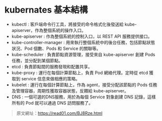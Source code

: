 # kubernates 基本結構

- kubectl 					: 客戶端命令行工具，將接受的命令格式化後發送給 kube-apiserver，作為整個系統的操作入口。
- kube-apiserver 			: 作為整個系統的控制入口，以 REST API 服務提供接口。
- kube-controller-manager 	: 用來執行整個系統中的後台任務，包括節點狀態狀況、Pod 個數、Pods 和 Service 的關聯等。
- kube-scheduler 			: 負責節點資源管理，接受來自 kube-apiserver 創建 Pods 任務，並分配到某個節點。
- etcd 						: 負責節點間的服務發現和配置共享。
- kube-proxy 				: 運行在每個計算節點上，負責 Pod 網絡代理。定時從 etcd 獲取到 service 信息來做相應的策略。
- kubelet					: 運行在每個計算節點上，作為 agent，接受分配該節點的 Pods 任務及管理容器，周期性獲取容器狀態，反饋給 kube-apiserver。
- DNS 						: 一個可選的DNS服務，用於為每個 Service 對象創建 DNS 記錄，這樣所有的 Pod 就可以通過 DNS 訪問服務了。

> 原文網址：https://read01.com/BJ8Rze.html